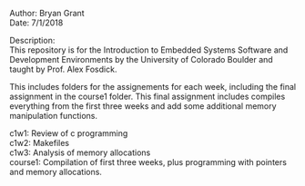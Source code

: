 Author: Bryan Grant  
Date: 7/1/2018  
  
Description:  
This repository is for the Introduction to Embedded Systems Software and Development Environments by the University of Colorado Boulder and taught by Prof. Alex Fosdick.  
  
This includes folders for the assignements for each week, including the final assignment in the course1 folder. This final assignment includes compiles everything from the first three weeks and add some additional memory manipulation functions.  
  
c1w1: Review of c programming  
c1w2: Makefiles  
c1w3: Analysis of memory allocations  
course1: Compilation of first three weeks, plus programming with pointers and memory allocations.
